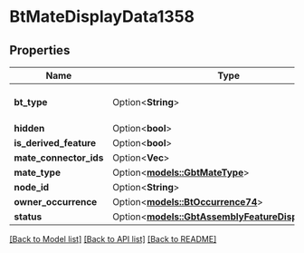 # BtMateDisplayData1358

## Properties

Name | Type | Description | Notes
------------ | ------------- | ------------- | -------------
**bt_type** | Option<**String**> | Type of JSON object. | [optional]
**hidden** | Option<**bool**> |  | [optional]
**is_derived_feature** | Option<**bool**> |  | [optional]
**mate_connector_ids** | Option<**Vec<String>**> |  | [optional]
**mate_type** | Option<[**models::GbtMateType**](GBTMateType.md)> |  | [optional]
**node_id** | Option<**String**> |  | [optional]
**owner_occurrence** | Option<[**models::BtOccurrence74**](BTOccurrence-74.md)> |  | [optional]
**status** | Option<[**models::GbtAssemblyFeatureDisplayStatus**](GBTAssemblyFeatureDisplayStatus.md)> |  | [optional]

[[Back to Model list]](../README.md#documentation-for-models) [[Back to API list]](../README.md#documentation-for-api-endpoints) [[Back to README]](../README.md)


